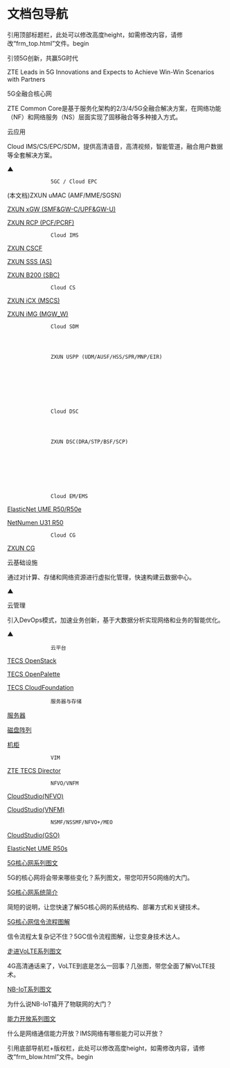 # 文档包导航 


引用顶部标题栏，此处可以修改高度height，如需修改内容，请修改“frm_top.html”文件。begin


 




引领5G创新，共赢5G时代 


ZTE Leads in 5G Innovations and Expects to Achieve Win-Win Scenarios with Partners 








5G全融合核心网 


ZTE Common Core是基于服务化架构的2/3/4/5G全融合解决方案，在网络功能（NF）和网络服务（NS）层面实现了固移融合等多种接入方式。 








云应用 


Cloud IMS/CS/EPC/SDM，提供高清语音，高清视频，智能管道，融合用户数据等全套解决方案。 




▲ 













                  5GC / Cloud EPC
                 




(本文档)ZXUN uMAC (AMF/MME/SGSN)



[
                  ZXUN xGW (SMF&GW-C/UPF&GW-U)
                ](http://support.zte.com.cn/support/doccenter/DocumentMainNew.aspx?typeDisplay=index&nid=6796)

[
                  ZXUN RCP (PCF/PCRF)
                ](http://support.zte.com.cn/support/doccenter/DocumentMainNew.aspx?typeDisplay=index&nid=7116)






                  Cloud IMS
                 


[
                  ZXUN CSCF
                ](http://support.zte.com.cn/support/doccenter/DocumentMainNew.aspx?typeDisplay=index&nid=264)

[
                  ZXUN SSS (AS)
                ](http://support.zte.com.cn/support/doccenter/DocumentMainNew.aspx?typeDisplay=index&nid=268)

[
                  ZXUN B200 (SBC)
                ](http://support.zte.com.cn/support/doccenter/DocumentMainNew.aspx?typeDisplay=index&nid=274)






                  Cloud CS
                 


[
                  ZXUN iCX (MSCS)
                ](http://support.zte.com.cn/support/doccenter/DocumentMainNew.aspx?typeDisplay=index&nid=7396)

[
                  ZXUN iMG (MGW_W)
                ](http://support.zte.com.cn/support/doccenter/DocumentMainNew.aspx?typeDisplay=index&nid=7476)






                  Cloud SDM
                 



                  ZXUN USPP (UDM/AUSF/HSS/SPR/MNP/EIR)
                







                  Cloud DSC
                 



                  ZXUN DSC(DRA/STP/BSF/SCP)
                







                  Cloud EM/EMS
                 


[
                  ElasticNet UME R50/R50e
                ](http://support.zte.com.cn/support/doccenter/DocumentMainNew.aspx?typeDisplay=index&nid=3041)

[
                  NetNumen U31 R50
                ](http://support.zte.com.cn/support/doccenter/DocumentMainNew.aspx?typeDisplay=index&nid=3041)






                  Cloud CG
                 


[
                  ZXUN CG
                ](http://support.zte.com.cn/support/doccenter/DocumentMainNew.aspx?typeDisplay=index&nid=6956)













云基础设施 


通过对计算、存储和网络资源进行虚拟化管理，快速构建云数据中心。 




▲ 








云管理 


引入DevOps模式，加速业务创新，基于大数据分析实现网络和业务的智能优化。 




▲ 













                  云平台
                 


[
                  TECS OpenStack
                ](http://support.zte.com.cn/support/doccenter/DocumentMainNew.aspx?typeDisplay=index&nid=4396)

[
                  TECS OpenPalette
                ](http://support.zte.com.cn/support/doccenter/DocumentMainNew.aspx?typeDisplay=index&nid=6816)

[
                  TECS CloudFoundation
                ](http://support.zte.com.cn/support/doccenter/DocumentMainNew.aspx?typeDisplay=index&nid=6476)






                  服务器与存储
                 


[
                  服务器
                ](http://support.zte.com.cn/support/doccenter/DocumentMainNew.aspx?typeDisplay=index&nid=9196)

[
                  磁盘阵列
                ](http://support.zte.com.cn/support/doccenter/DocumentMainNew.aspx?typeDisplay=index&nid=7876)

[
                  机柜
                ](http://support.zte.com.cn/support/doccenter/DocumentMainNew.aspx?typeDisplay=index&nid=9216)














                  VIM
                 


[
                  ZTE TECS Director
                ](http://support.zte.com.cn/support/doccenter/DocumentMainNew.aspx?typeDisplay=index&nid=7816)






                  NFVO/VNFM
                 


[
                  CloudStudio(NFVO)
                ](http://support.zte.com.cn/support/doccenter/DocumentMainNew.aspx?typeDisplay=index&nid=7776)

[
                  CloudStudio(VNFM)
                ](http://support.zte.com.cn/support/doccenter/DocumentMainNew.aspx?typeDisplay=index&nid=7796)






                  NSMF/NSSMF/NFVO+/MEO
                 


[
				  CloudStudio(GSO)
                ](http://support.zte.com.cn/support/doccenter/DocumentMainNew.aspx?typeDisplay=index&nid=7756)

[
                  ElasticNet UME R50s
                ](http://support.zte.com.cn/support/doccenter/DocumentMainNew.aspx?typeDisplay=index&nid=3041)























[5G核心网系列图文
                ](../nodes/5G核心网系列图文.html)



5G的核心网将会带来哪些变化？系列图文，带您叩开5G网络的大门。 










[5G核心网系统简介
                ](../nodes/5G核心网系统描述.html)



简短的说明，让您快速了解5G核心网的系统结构、部署方式和关键技术。 










[5G核心网信令流程图解
                ](../nodes/5G核心网信令流程图解.html)



信令流程太复杂记不住？5GC信令流程图解，让您变身技术达人。 














[走进VoLTE系列图文
                ](../nodes/走进VoLTE系列图文.html)



4G高清通话来了，VoLTE到底是怎么一回事？几张图，带您全面了解VoLTE技术。 










[NB-IoT系列图文
                ](../nodes/NB-IoT系列图文.html)



为什么说NB-IoT撬开了物联网的大门？ 










[能力开放系列图文
                ](../nodes/能力开放系列图文.html)



什么是网络通信能力开放？IMS网络有哪些能力可以开放？ 










引用底部导航栏+版权栏，此处可以修改高度height，如需修改内容，请修改“frm_blow.html”文件。begin


 


